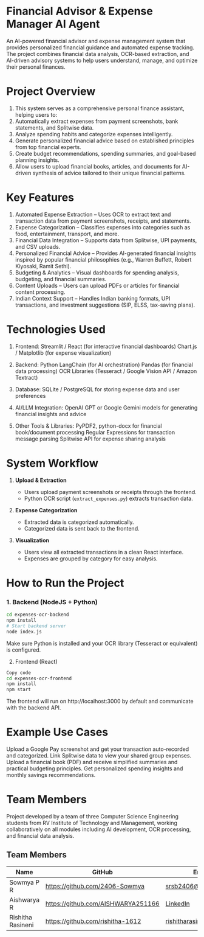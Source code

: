 # Financial Advisor & Expense Manager AI Agent

An AI-powered financial advisor and expense management system that provides personalized financial guidance and automated expense tracking. The project combines financial data analysis, OCR-based extraction, and AI-driven advisory systems to help users understand, manage, and optimize their personal finances.

# Project Overview

1. This system serves as a comprehensive personal finance assistant, helping users to:
2. Automatically extract expenses from payment screenshots, bank statements, and Splitwise data.
3. Analyze spending habits and categorize expenses intelligently.
4. Generate personalized financial advice based on established principles from top financial experts.
5. Create budget recommendations, spending summaries, and goal-based planning insights.
6. Allow users to upload financial books, articles, and documents for AI-driven synthesis of advice tailored to their unique financial patterns.

# Key Features

1. Automated Expense Extraction – Uses OCR to extract text and transaction data from payment screenshots, receipts, and statements.
2. Expense Categorization – Classifies expenses into categories such as food, entertainment, transport, and more.
3. Financial Data Integration – Supports data from Splitwise, UPI payments, and CSV uploads.
4. Personalized Financial Advice – Provides AI-generated financial insights inspired by popular financial philosophies (e.g., Warren Buffett, Robert Kiyosaki, Ramit Sethi).
5. Budgeting & Analytics – Visual dashboards for spending analysis, budgeting, and financial summaries.
6. Content Uploads – Users can upload PDFs or articles for financial content processing.
7. Indian Context Support – Handles Indian banking formats, UPI transactions, and investment suggestions (SIP, ELSS, tax-saving plans).

# Technologies Used

1. Frontend:
Streamlit / React (for interactive financial dashboards)
Chart.js / Matplotlib (for expense visualization)

2. Backend:
Python
LangChain (for AI orchestration)
Pandas (for financial data processing)
OCR Libraries (Tesseract / Google Vision API / Amazon Textract)

3. Database:
SQLite / PostgreSQL for storing expense data and user preferences

4. AI/LLM Integration:
OpenAI GPT or Google Gemini models for generating financial insights and advice

5. Other Tools & Libraries:
PyPDF2, python-docx for financial book/document processing
Regular Expressions for transaction message parsing
Splitwise API for expense sharing analysis

# System Workflow

1. **Upload & Extraction**  
   - Users upload payment screenshots or receipts through the frontend.  
   - Python OCR script (`extract_expenses.py`) extracts transaction data.

2. **Expense Categorization**  
   - Extracted data is categorized automatically.  
   - Categorized data is sent back to the frontend.

3. **Visualization**  
   - Users view all extracted transactions in a clean React interface.  
   - Expenses are grouped by category for easy analysis.


# How to Run the Project

### 1. Backend (NodeJS + Python)
```bash
cd expenses-ocr-backend
npm install
# Start backend server
node index.js
```
Make sure Python is installed and your OCR library (Tesseract or equivalent) is configured.

2. Frontend (React)
```bash
Copy code
cd expenses-ocr-frontend
npm install
npm start
```
The frontend will run on http://localhost:3000 by default and communicate with the backend API.


# Example Use Cases

Upload a Google Pay screenshot and get your transaction auto-recorded and categorized.
Link Splitwise data to view your shared group expenses.
Upload a financial book (PDF) and receive simplified summaries and practical budgeting principles.
Get personalized spending insights and monthly savings recommendations.

# Team Members
Project developed by a team of three Computer Science Engineering students from RV Institute of Technology and Management, working collaboratively on all modules including AI development, OCR processing, and financial data analysis.

## Team Members

| Name              | GitHub                              | Email ID                                               |
|-------------------|-------------------------------------|--------------------------------------------------------|
| Sowmya P R        | https://github.com/2406-Sowmya      | srsb2406@gmail.com                                     |
| Aishwarya R       | https://github.com/AISHWARYA251166  | [LinkedIn](https://www.linkedin.com/in/linkedin2/)     |
| Rishitha Rasineni | https://github.com/rishitha-1612    | rishitharasineni@gmail.com                             |

